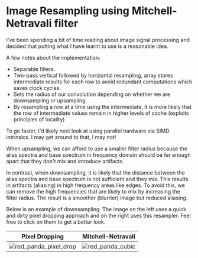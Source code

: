 <h1>Image Resampling using Mitchell-Netravali filter</h1>

<p>I've been spending a bit of time reading about image signal processing and decided that putting what I have learnt to use is a reasonable idea.</p>

A few notes about the implementation:
<p><ul style="padding-left:20px">
  <li>Separable filters.</li>
  <li>Two-pass vertical followed by horizontal resampling, array stores intermediate results for each row to avoid redundant computations which saves clock cycles.</li>
  <li>Sets the radius of our convolution depending on whether we are downsampling or upsampling.</li>

<li>By resampling a row at a time using the intermediate, it is more likely that the row of intermediate values remain in higher levels of cache (exploits principles of locality)</li>
</p></ul>

<p>To go faster, I'd likely next look at using parallel hardware via SIMD intrinsics. I may get around to that, I may not!</p>



When upsampling, we can afford to use a smaller filter radius because the alias spectra and base spectrum in frequency domain should be far enough apart that they don't mix and introduce artifacts. 

In contrast, when downsampling, it is likely that the distance between the alias spectra and base spectrum is not sufficient and they mix. This results in artifacts (aliasing) in high frequency areas like edges. To avoid this, we can remove the high frequencies that are likely to mix by increasing the filter radius. The result is a smoother (blurrier) image but reduced aliasing.

Below is an example of downsampling. The image on the left uses a quick and dirty pixel dropping approach and on the right uses this resampler. Feel free to click on them to get a better look.



Pixel Dropping           |  Mitchell-Netravali
:-------------------------:|:-------------------------:
![red_panda_pixel_drop](https://github.com/user-attachments/assets/17e10227-7c2b-46b5-af62-08745bc287d9)  |   ![red_panda_cubic](https://github.com/user-attachments/assets/59f57cf5-e322-43a2-a161-096695889199)
